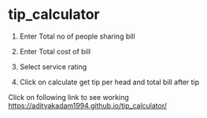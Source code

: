 # tip_calculator

1) Enter Total no of people sharing bill

2) Enter Total cost of bill

3) Select service rating

4) Click on calculate get tip per head and total bill after tip

Click on following link to see working
https://adityakadam1994.github.io/tip_calculator/
